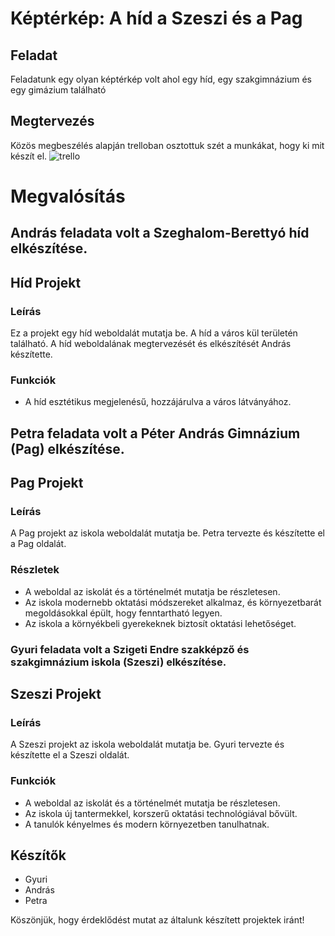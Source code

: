 # Képtérkép: A híd a Szeszi és a Pag
## Feladat
Feladatunk egy olyan képtérkép volt ahol egy híd, egy szakgimnázium és egy gimázium található

## Megtervezés
Közös megbeszélés alapján trelloban osztottuk szét a munkákat, hogy ki mit készít el.
![trello](https://github.com/AIGyuri/tesztproject/assets/145447217/ccc90226-d53a-4c8d-8a56-5418d71029f8)

# Megvalósítás
## András feladata volt a Szeghalom-Berettyó híd elkészítése.
## Híd Projekt

### Leírás
Ez a projekt egy híd weboldalát mutatja be. A híd a város kül területén található. A híd weboldalának megtervezését és elkészítését András készítette.

### Funkciók
- A híd esztétikus megjelenésű, hozzájárulva a város látványához.

## Petra feladata volt a Péter András Gimnázium (Pag) elkészítése.
## Pag Projekt

### Leírás
A Pag projekt az iskola weboldalát mutatja be. Petra tervezte és készítette el a Pag oldalát.

### Részletek
- A weboldal az iskolát és a történelmét mutatja be részletesen.
- Az iskola modernebb oktatási módszereket alkalmaz, és környezetbarát megoldásokkal épült, hogy fenntartható legyen.
- Az iskola a környékbeli gyerekeknek biztosít oktatási lehetőséget.

### Gyuri feladata volt a Szigeti Endre szakképző és szakgimnázium iskola (Szeszi) elkészítése.
## Szeszi Projekt

### Leírás
A Szeszi projekt az iskola weboldalát mutatja be. Gyuri tervezte és készítette el a Szeszi oldalát.

### Funkciók
- A weboldal az iskolát és a történelmét mutatja be részletesen.
- Az iskola új tantermekkel, korszerű oktatási technológiával bővült.
- A tanulók kényelmes és modern környezetben tanulhatnak.


## Készítők
- Gyuri
- András
- Petra

Köszönjük, hogy érdeklődést mutat az általunk készített projektek iránt!
